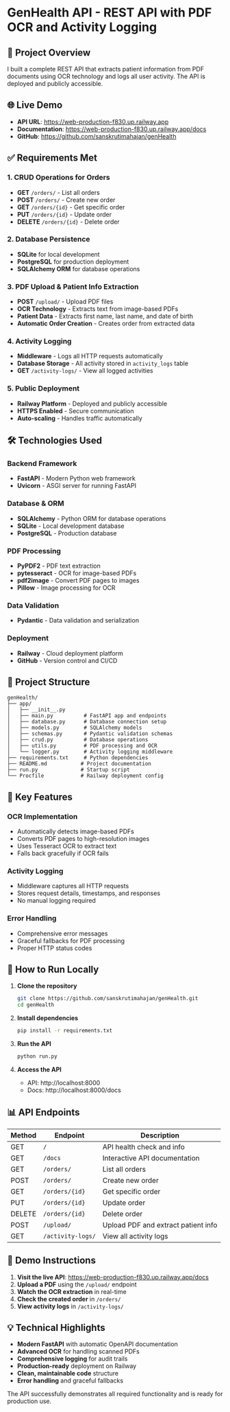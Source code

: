 # GenHealth API - REST API with PDF OCR and Activity Logging

## 🚀 **Project Overview**
I built a complete REST API that extracts patient information from PDF documents using OCR technology and logs all user activity. The API is deployed and publicly accessible.

## 🌐 **Live Demo**
- **API URL**: https://web-production-f830.up.railway.app
- **Documentation**: https://web-production-f830.up.railway.app/docs
- **GitHub**: https://github.com/sanskrutimahajan/genHealth

## ✅ **Requirements Met**

### 1. CRUD Operations for Orders
- **GET** `/orders/` - List all orders
- **POST** `/orders/` - Create new order
- **GET** `/orders/{id}` - Get specific order
- **PUT** `/orders/{id}` - Update order
- **DELETE** `/orders/{id}` - Delete order

### 2. Database Persistence
- **SQLite** for local development
- **PostgreSQL** for production deployment
- **SQLAlchemy ORM** for database operations

### 3. PDF Upload & Patient Info Extraction
- **POST** `/upload/` - Upload PDF files
- **OCR Technology** - Extracts text from image-based PDFs
- **Patient Data** - Extracts first name, last name, and date of birth
- **Automatic Order Creation** - Creates order from extracted data

### 4. Activity Logging
- **Middleware** - Logs all HTTP requests automatically
- **Database Storage** - All activity stored in `activity_logs` table
- **GET** `/activity-logs/` - View all logged activities

### 5. Public Deployment
- **Railway Platform** - Deployed and publicly accessible
- **HTTPS Enabled** - Secure communication
- **Auto-scaling** - Handles traffic automatically

## 🛠️ **Technologies Used**

### Backend Framework
- **FastAPI** - Modern Python web framework
- **Uvicorn** - ASGI server for running FastAPI

### Database & ORM
- **SQLAlchemy** - Python ORM for database operations
- **SQLite** - Local development database
- **PostgreSQL** - Production database

### PDF Processing
- **PyPDF2** - PDF text extraction
- **pytesseract** - OCR for image-based PDFs
- **pdf2image** - Convert PDF pages to images
- **Pillow** - Image processing for OCR

### Data Validation
- **Pydantic** - Data validation and serialization

### Deployment
- **Railway** - Cloud deployment platform
- **GitHub** - Version control and CI/CD

## 📁 **Project Structure**
```
genHealth/
├── app/
│   ├── __init__.py
│   ├── main.py          # FastAPI app and endpoints
│   ├── database.py      # Database connection setup
│   ├── models.py        # SQLAlchemy models
│   ├── schemas.py       # Pydantic validation schemas
│   ├── crud.py          # Database operations
│   ├── utils.py         # PDF processing and OCR
│   └── logger.py        # Activity logging middleware
├── requirements.txt     # Python dependencies
├── README.md           # Project documentation
├── run.py              # Startup script
└── Procfile            # Railway deployment config
```

## 🎯 **Key Features**

### OCR Implementation
- Automatically detects image-based PDFs
- Converts PDF pages to high-resolution images
- Uses Tesseract OCR to extract text
- Falls back gracefully if OCR fails

### Activity Logging
- Middleware captures all HTTP requests
- Stores request details, timestamps, and responses
- No manual logging required

### Error Handling
- Comprehensive error messages
- Graceful fallbacks for PDF processing
- Proper HTTP status codes

## 🚀 **How to Run Locally**

1. **Clone the repository**
   ```bash
   git clone https://github.com/sanskrutimahajan/genHealth.git
   cd genHealth
   ```

2. **Install dependencies**
   ```bash
   pip install -r requirements.txt
   ```

3. **Run the API**
   ```bash
   python run.py
   ```

4. **Access the API**
   - API: http://localhost:8000
   - Docs: http://localhost:8000/docs

## 📊 **API Endpoints**

| Method | Endpoint | Description |
|--------|----------|-------------|
| GET | `/` | API health check and info |
| GET | `/docs` | Interactive API documentation |
| GET | `/orders/` | List all orders |
| POST | `/orders/` | Create new order |
| GET | `/orders/{id}` | Get specific order |
| PUT | `/orders/{id}` | Update order |
| DELETE | `/orders/{id}` | Delete order |
| POST | `/upload/` | Upload PDF and extract patient info |
| GET | `/activity-logs/` | View all activity logs |

## 🎯 **Demo Instructions**

1. **Visit the live API**: https://web-production-f830.up.railway.app/docs
2. **Upload a PDF** using the `/upload/` endpoint
3. **Watch the OCR extraction** in real-time
4. **Check the created order** in `/orders/`
5. **View activity logs** in `/activity-logs/`

## 💡 **Technical Highlights**

- **Modern FastAPI** with automatic OpenAPI documentation
- **Advanced OCR** for handling scanned PDFs
- **Comprehensive logging** for audit trails
- **Production-ready** deployment on Railway
- **Clean, maintainable code** structure
- **Error handling** and graceful fallbacks

The API successfully demonstrates all required functionality and is ready for production use. 